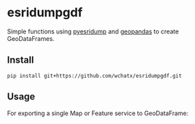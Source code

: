 # esridumpgdf

Simple functions using [pyesridump](https://github.com/openaddresses/pyesridump) 
and [geopandas](https://github.com/geopandas/geopandas) to create GeoDataFrames.  

## Install
```
pip install git+https://github.com/wchatx/esridumpgdf.git
```

## Usage
For exporting a single Map or Feature service to GeoDataFrame:
```python

```
